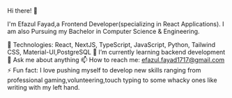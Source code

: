 Hi there! 👋
 
I'm Efazul Fayad,a Frontend Developer(specializing in React Applications). I am also Pursuing my Bachelor in Computer Science & Engineering.
 
🎫 Technologies: React, NextJS, TypeScript, JavaScript, Python, Tailwind CSS, Material-UI,PostgreSQL
🌱 I’m currently learning backend development
💬 Ask me about anything 
📫 How to reach me: efazul.fayad1717@gmail.com
⚡ Fun fact: I love pushing myself to develop new skills ranging from professional gaming,volunteering,touch typing to some whacky ones like writing with my left hand.



